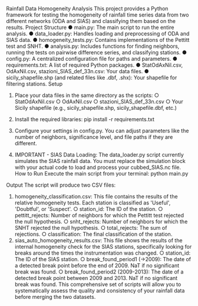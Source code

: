 Rainfall Data Homogeneity Analysis
This project provides a Python framework for testing the homogeneity of rainfall time series data from two different networks (ODA and SIAS) and classifying them based on the results.
Project Structure
●	main.py: The main script to run the entire analysis.
●	data_loader.py: Handles loading and preprocessing of ODA and SIAS data.
●	homogeneity_tests.py: Contains implementations of the Pettitt test and SNHT.
●	analysis.py: Includes functions for finding neighbors, running the tests on pairwise difference series, and classifying stations.
●	config.py: A centralized configuration file for paths and parameters.
●	requirements.txt: A list of required Python packages.
●	StatOdAxNil.csv, OdAxNil.csv, stazioni_SIAS_def_33n.csv: Your data files.
●	sicily_shapefile.shp (and related files like .dbf, .shx): Your shapefile for filtering stations.
Setup
1.	Place your data files in the same directory as the scripts:
○	StatOdAxNil.csv
○	OdAxNil.csv
○	stazioni_SIAS_def_33n.csv
○	Your Sicily shapefile (e.g., sicily_shapefile.shp, sicily_shapefile.dbf, etc.)
2.	Install the required libraries:
pip install -r requirements.txt

3.	Configure your settings in config.py. You can adjust parameters like the number of neighbors, significance level, and file paths if they are different.
4.	IMPORTANT - SIAS Data Loading: The data_loader.py script currently simulates the SIAS rainfall data. You must replace the simulation block with your actual code to load and process your cubbed_SIAS.nc file.
How to Run
Execute the main script from your terminal:
python main.py

Output
The script will produce two CSV files:
1.	homogeneity_classification.csv: This file contains the results of the relative homogeneity tests. Each station is classified as 'Useful', 'Doubtful', or 'Suspect'.
○	station_id: The ID of the station.
○	pettitt_rejects: Number of neighbors for which the Pettitt test rejected the null hypothesis.
○	snht_rejects: Number of neighbors for which the SNHT rejected the null hypothesis.
○	total_rejects: The sum of rejections.
○	classification: The final classification of the station.
2.	sias_auto_homogeneity_results.csv: This file shows the results of the internal homogeneity check for the SIAS stations, specifically looking for breaks around the times the instrumentation was changed.
○	station_id: The ID of the SIAS station.
○	break_found_period1 (->2009): The date of a detected break point before the end of 2009. NaT if no significant break was found.
○	break_found_period2 (2009-2013): The date of a detected break point between 2009 and 2013. NaT if no significant break was found.
This comprehensive set of scripts will allow you to systematically assess the quality and consistency of your rainfall data before merging the two datasets.
